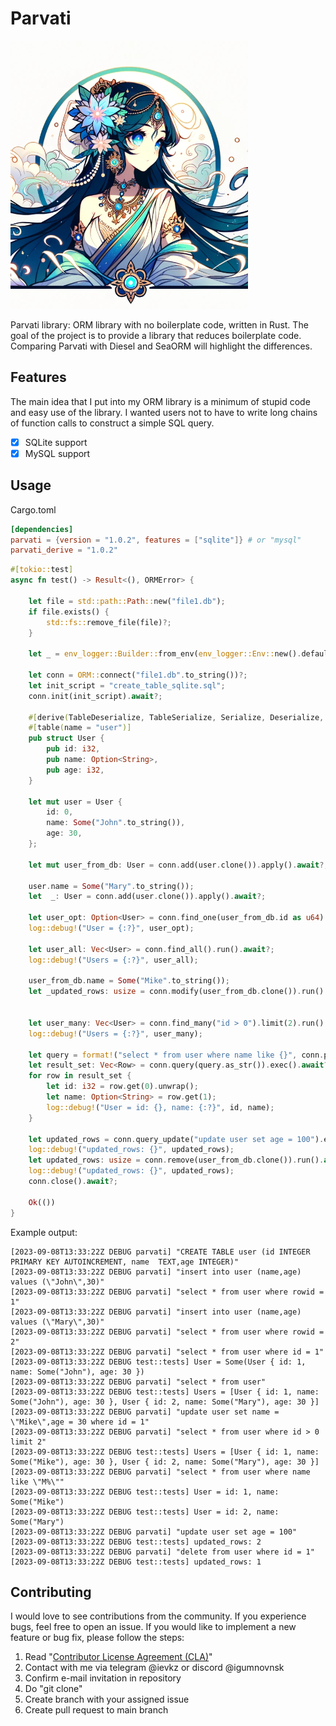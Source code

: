 # Parvati

![Parvati](logo.png)

Parvati library: ORM library with no boilerplate code, written in Rust. The goal of the project is to provide a library that reduces boilerplate code. Comparing Parvati with Diesel and SeaORM will highlight the differences.

## Features

The main idea that I put into my ORM library is a minimum of stupid code and easy use of the library. I wanted users not to have to write long chains of function calls to construct a simple SQL query.

- [x] SQLite support
- [x] MySQL support

## Usage

Cargo.toml

```toml
[dependencies]
parvati = {version = "1.0.2", features = ["sqlite"]} # or "mysql"
parvati_derive = "1.0.2"
```

```rust
#[tokio::test]
async fn test() -> Result<(), ORMError> {

    let file = std::path::Path::new("file1.db");
    if file.exists() {
        std::fs::remove_file(file)?;
    }

    let _ = env_logger::Builder::from_env(env_logger::Env::new().default_filter_or("debug")).try_init();

    let conn = ORM::connect("file1.db".to_string())?;
    let init_script = "create_table_sqlite.sql";
    conn.init(init_script).await?;

    #[derive(TableDeserialize, TableSerialize, Serialize, Deserialize, Debug, Clone)]
    #[table(name = "user")]
    pub struct User {
        pub id: i32,
        pub name: Option<String>,
        pub age: i32,
    }

    let mut user = User {
        id: 0,
        name: Some("John".to_string()),
        age: 30,
    };

    let mut user_from_db: User = conn.add(user.clone()).apply().await?;

    user.name = Some("Mary".to_string());
    let  _: User = conn.add(user.clone()).apply().await?;

    let user_opt: Option<User> = conn.find_one(user_from_db.id as u64).run().await?;
    log::debug!("User = {:?}", user_opt);

    let user_all: Vec<User> = conn.find_all().run().await?;
    log::debug!("Users = {:?}", user_all);

    user_from_db.name = Some("Mike".to_string());
    let _updated_rows: usize = conn.modify(user_from_db.clone()).run().await?;


    let user_many: Vec<User> = conn.find_many("id > 0").limit(2).run().await?;
    log::debug!("Users = {:?}", user_many);

    let query = format!("select * from user where name like {}", conn.protect("M%"));
    let result_set: Vec<Row> = conn.query(query.as_str()).exec().await?;
    for row in result_set {
        let id: i32 = row.get(0).unwrap();
        let name: Option<String> = row.get(1);
        log::debug!("User = id: {}, name: {:?}", id, name);
    }

    let updated_rows = conn.query_update("update user set age = 100").exec().await?;
    log::debug!("updated_rows: {}", updated_rows);
    let updated_rows: usize = conn.remove(user_from_db.clone()).run().await?;
    log::debug!("updated_rows: {}", updated_rows);
    conn.close().await?;

    Ok(())
}
```


Example output:

```text 
[2023-09-08T13:33:22Z DEBUG parvati] "CREATE TABLE user (id INTEGER PRIMARY KEY AUTOINCREMENT, name  TEXT,age INTEGER)"
[2023-09-08T13:33:22Z DEBUG parvati] "insert into user (name,age) values (\"John\",30)"
[2023-09-08T13:33:22Z DEBUG parvati] "select * from user where rowid = 1"
[2023-09-08T13:33:22Z DEBUG parvati] "insert into user (name,age) values (\"Mary\",30)"
[2023-09-08T13:33:22Z DEBUG parvati] "select * from user where rowid = 2"
[2023-09-08T13:33:22Z DEBUG parvati] "select * from user where id = 1"
[2023-09-08T13:33:22Z DEBUG test::tests] User = Some(User { id: 1, name: Some("John"), age: 30 })
[2023-09-08T13:33:22Z DEBUG parvati] "select * from user"
[2023-09-08T13:33:22Z DEBUG test::tests] Users = [User { id: 1, name: Some("John"), age: 30 }, User { id: 2, name: Some("Mary"), age: 30 }]
[2023-09-08T13:33:22Z DEBUG parvati] "update user set name = \"Mike\",age = 30 where id = 1"
[2023-09-08T13:33:22Z DEBUG parvati] "select * from user where id > 0 limit 2"
[2023-09-08T13:33:22Z DEBUG test::tests] Users = [User { id: 1, name: Some("Mike"), age: 30 }, User { id: 2, name: Some("Mary"), age: 30 }]
[2023-09-08T13:33:22Z DEBUG parvati] "select * from user where name like \"M%\""
[2023-09-08T13:33:22Z DEBUG test::tests] User = id: 1, name: Some("Mike")
[2023-09-08T13:33:22Z DEBUG test::tests] User = id: 2, name: Some("Mary")
[2023-09-08T13:33:22Z DEBUG parvati] "update user set age = 100"
[2023-09-08T13:33:22Z DEBUG test::tests] updated_rows: 2
[2023-09-08T13:33:22Z DEBUG parvati] "delete from user where id = 1"
[2023-09-08T13:33:22Z DEBUG test::tests] updated_rows: 1
```

## Contributing
I would love to see contributions from the community. If you experience bugs, feel free to open an issue. If you would like to implement a new feature or bug fix, please follow the steps:
1. Read "[Contributor License Agreement (CLA)](https://github.com/igumnoff/parvati/blob/main/CLA)"
2. Contact with me via telegram @ievkz or discord @igumnovnsk
3. Confirm e-mail invitation in repository
4. Do "git clone"
5. Create branch with your assigned issue
6. Create pull request to main branch
